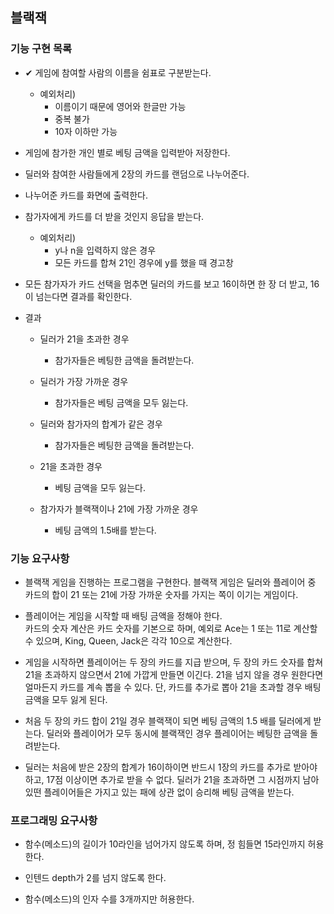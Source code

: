## 블랙잭

### 기능 구현 목록

- ✔ 게임에 참여할 사람의 이름을 쉼표로 구분받는다.
  - 예외처리)
    - 이름이기 때문에 영어와 한글만 가능
    - 중복 불가
    - 10자 이하만 가능
- 게임에 참가한 개인 별로 베팅 금액을 입력받아 저장한다.

- 딜러와 참여한 사람들에게 2장의 카드를 랜덤으로 나누어준다.

- 나누어준 카드를 화면에 출력한다.

- 참가자에게 카드를 더 받을 것인지 응답을 받는다.

  - 예외처리)
    - y나 n을 입력하지 않은 경우
    - 모든 카드를 합쳐 21인 경우에 y를 했을 때 경고창

- 모든 참가자가 카드 선택을 멈추면 딜러의 카드를 보고 16이하면 한 장 더 받고, 16이 넘는다면 결과를 확인한다.

- 결과

  - 딜러가 21을 초과한 경우

    - 참가자들은 베팅한 금액을 돌려받는다.

  - 딜러가 가장 가까운 경우

    - 참가자들은 베팅 금액을 모두 잃는다.

  - 딜러와 참가자의 합계가 같은 경우
    - 참가자들은 베팅한 금액을 돌려받는다.
  - 21을 초과한 경우
    - 베팅 금액을 모두 잃는다.
  - 참가자가 블랙잭이나 21에 가장 가까운 경우
    - 베팅 금액의 1.5배를 받는다.

### 기능 요구사항

- 블랙잭 게임을 진행하는 프로그램을 구현한다. 블랙잭 게임은 딜러와 플레이어 중 카드의 합이 21 또는 21에 가장 가까운 숫자를 가지는 쪽이 이기는 게임이다.

- 플레이어는 게임을 시작할 때 배팅 금액을 정해야 한다. <br>
  카드의 숫자 계산은 카드 숫자를 기본으로 하며, 예외로 Ace는 1 또는 11로 계산할 수 있으며, King, Queen, Jack은 각각 10으로 계산한다.

- 게임을 시작하면 플레이어는 두 장의 카드를 지급 받으며, 두 장의 카드 숫자를 합쳐 21을 초과하지 않으면서 21에 가깝게 만들면 이긴다.
  21을 넘지 않을 경우 원한다면 얼마든지 카드를 계속 뽑을 수 있다. 단, 카드를 추가로 뽑아 21을 초과할 경우 배팅 금액을 모두 잃게 된다.

- 처음 두 장의 카드 합이 21일 경우 블랙잭이 되면 베팅 금액의 1.5 배를 딜러에게 받는다. 딜러와 플레이어가 모두 동시에 블랙잭인 경우 플레이어는 베팅한 금액을 돌려받는다.

- 딜러는 처음에 받은 2장의 합계가 16이하이면 반드시 1장의 카드를 추가로 받아야 하고, 17점 이상이면 추가로 받을 수 없다. 딜러가 21을 초과하면 그 시점까지 남아 있떤 플레이어들은 가지고 있는 패에 상관 없이 승리해 베팅 금액을 받는다.

### 프로그래밍 요구사항

- 함수(메소드)의 길이가 10라인을 넘어가지 않도록 하며, 정 힘들면 15라인까지 허용한다.

- 인텐드 depth가 2를 넘지 않도록 한다.

- 함수(메소드)의 인자 수를 3개까지만 허용한다.
